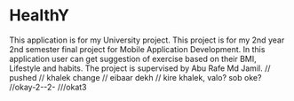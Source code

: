 # HealthY
This application is for my University project. This project is for my 2nd year 2nd semester final project for Mobile Application Development. In this application user can get suggestion of exercise based on their BMI, Lifestyle and habits. The project is supervised by Abu Rafe Md Jamil.
// pushed
// khalek change
// eibaar dekh
// kire khalek, valo? sob oke?
//okay-2--2-
///okat3